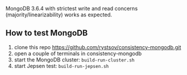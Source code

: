 MongoDB 3.6.4 with strictest write and read concerns (majority/linearizability) works as expected.

## How to test MongoDB 

1. clone this repo https://github.com/rystsov/consistency-mongodb.git
2. open a couple of terminals in consistency-mongodb
3. start the MongoDB cluster: `build-run-cluster.sh`
4. start Jepsen test: `build-run-jepsen.sh`